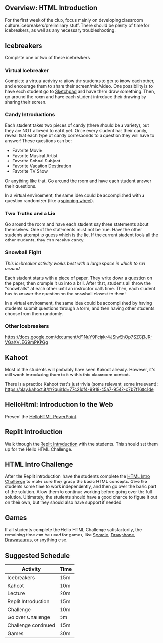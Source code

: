 ## Overview: HTML Introduction
For the first week of the club, focus mainly on developing classroom culture/icebreakers/preliminary stuff. There should be plenty of time for icebreakers, as well as any necessary troubleshooting.

## Icebreakers
Complete one or two of these icebreakers

### Virtual Icebreaker
Complete a virtual activity to allow the students to get to know each other, and encourage them to share their screen/mic/video. One possibility is to have each student go to [Sketchpad](https://sketch.io/sketchpad/) and have them draw something. Then, go around the room and have each student introduce their drawing by sharing their screen.

### Candy Introductions
Each student takes two pieces of candy (there should be a variety), but they are NOT allowed to eat it yet. Once every student has their candy, reveal that each type of candy corresponds to a question they will have to answer! These questions can be:

- Favorite Movie
- Favorite Musical Artist
- Favorite School Subject
- Favorite Vacation Destination
- Favorite TV Show

Or anything like that. Go around the room and have each student answer their questions.

In a virtual environment, the same idea could be accomplished with a question randomizer (like a [spinning wheel](https://pickerwheel.com/)).

### Two Truths and a Lie
Go around the room and have each student say three statements about themselves. One of the statements must not be true. Have the other students attempt to guess which is the lie. If the current student fools all the other students, they can receive candy.

### Snowball Fight
_This icebreaker activity works best with a large space in which to run around_

Each student starts with a piece of paper. They write down a question on the paper, then crumple it up into a ball. After that, students all throw the "snowballs" at each other until an instructor calls time. Then, each student has to answer the question on the snowball closest to them!

In a virtual environment, the same idea could be accomplished by having students submit questions through a form, and then having other students choose from them randomly.

### Other Icebreakers
https://docs.google.com/document/d/1NuY9Fcipkr4JSiwShOp7SZCj3JR-VGaXVLEG9mPKPGg

## Kahoot
Most of the students will probably have seen Kahoot already. However, it's still worth introducing them to it within this classroom context.

There is a practice Kahoot that's just trivia (some relevant, some irrelevant): https://play.kahoot.it/#/?quizId=77c21df4-9918-45a7-9542-c7b7f168c1de

## HelloHtml: Introduction to the Web
Present the [HelloHTML PowerPoint](HelloHtml.pptx).

## Replit Introduction
Walk through the [Replit Introduction](ReplitIntroduction.md) with the students. This should set them up for the Hello HTML Challenge.

## HTML Intro Challenge
After the Replit introduction, have the students complete the [HTML Intro Challenge](HtmlIntroChallenge.md) to make sure they grasp the basic HTML concepts. Give the students some time to work independently, and then go over the basic part of the solution. Allow them to continue working before going over the full solution. Ultimately, the students should have a good chance to figure it out on their own, but they should also have support if needed.

## Games
If all students complete the Hello HTML Challenge satisfactorily, the remaining time can be used for games, like [Sporcle](https://www.sporcle.com/), [Drawphone](https://drawphone.tannerkrewson.com/), [Drawasaurus](https://www.drawasaurus.org/), or anything else.

## Suggested Schedule
| Activity | Time |
|-|-|
| Icebreakers | 15m |
| Kahoot | 10m |
| Lecture | 20m |
| Replit Introduction | 15m |
| Challenge | 10m |
| Go over Challenge | 5m |
| Challenge continued | 15m |
| Games | 30m |